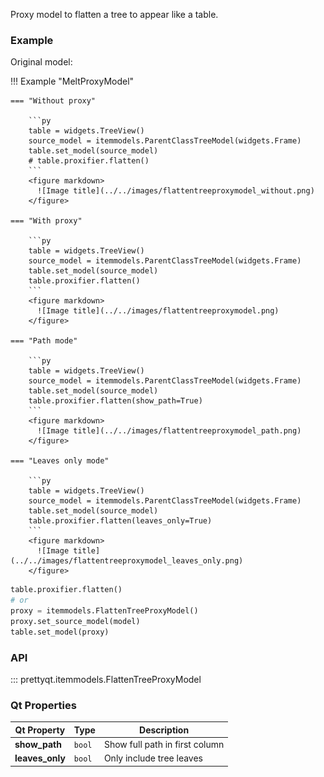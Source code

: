 Proxy model to flatten a tree to appear like a table.

### Example

Original model:

!!! Example "MeltProxyModel"

    === "Without proxy"

        ```py
        table = widgets.TreeView()
        source_model = itemmodels.ParentClassTreeModel(widgets.Frame)
        table.set_model(source_model)
        # table.proxifier.flatten()
        ```
        <figure markdown>
          ![Image title](../../images/flattentreeproxymodel_without.png)
        </figure>

    === "With proxy"

        ```py
        table = widgets.TreeView()
        source_model = itemmodels.ParentClassTreeModel(widgets.Frame)
        table.set_model(source_model)
        table.proxifier.flatten()
        ```
        <figure markdown>
          ![Image title](../../images/flattentreeproxymodel.png)
        </figure>

    === "Path mode"

        ```py
        table = widgets.TreeView()
        source_model = itemmodels.ParentClassTreeModel(widgets.Frame)
        table.set_model(source_model)
        table.proxifier.flatten(show_path=True)
        ```
        <figure markdown>
          ![Image title](../../images/flattentreeproxymodel_path.png)
        </figure>

    === "Leaves only mode"

        ```py
        table = widgets.TreeView()
        source_model = itemmodels.ParentClassTreeModel(widgets.Frame)
        table.set_model(source_model)
        table.proxifier.flatten(leaves_only=True)
        ```
        <figure markdown>
          ![Image title](../../images/flattentreeproxymodel_leaves_only.png)
        </figure>

```py
table.proxifier.flatten()
# or
proxy = itemmodels.FlattenTreeProxyModel()
proxy.set_source_model(model)
table.set_model(proxy)
```

### API

::: prettyqt.itemmodels.FlattenTreeProxyModel

### Qt Properties

| Qt Property         | Type    | Description                                 |
| --------------------|---------|---------------------------------------------|
| **show_path**       | `bool`  | Show full path in first column              |
| **leaves_only**     | `bool`  | Only include tree leaves                    |
